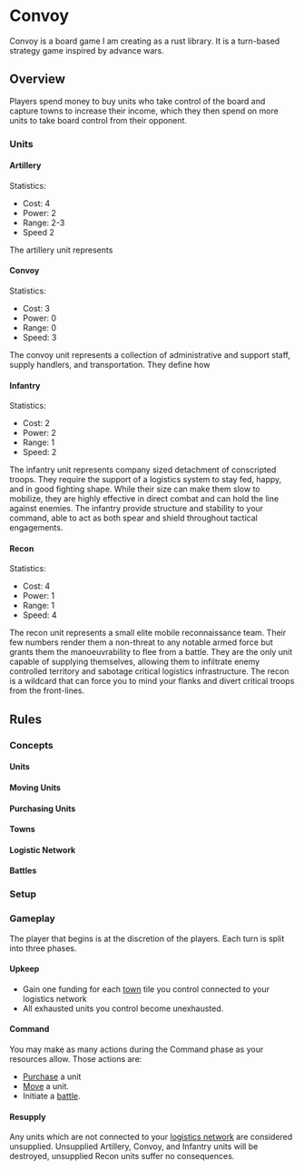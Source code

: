 # Convoy

Convoy is a board game I am creating as a rust library. It is a turn-based strategy game inspired by advance wars.

## Overview

Players spend money to buy units who take control of the board and capture towns to increase their income, which they
then spend on more units to take board control from their opponent.

### Units

#### Artillery

Statistics:

+ Cost: 4
+ Power: 2
+ Range: 2-3
+ Speed 2

The artillery unit represents

#### Convoy

Statistics:

+ Cost: 3
+ Power: 0
+ Range: 0
+ Speed: 3

The convoy unit represents a collection of administrative and support staff, supply handlers, and transportation. They
define how

#### Infantry

Statistics:

+ Cost: 2
+ Power: 2
+ Range: 1
+ Speed: 2

The infantry unit represents company sized detachment of conscripted troops. They require the support of a logistics
system to stay fed, happy, and in good fighting shape. While their size can make them slow to mobilize, they are highly
effective in direct combat and can hold the line against enemies. The infantry provide structure and stability to your
command, able to act as both spear and shield throughout tactical engagements.

#### Recon

Statistics:

+ Cost: 4
+ Power: 1
+ Range: 1
+ Speed: 4

The recon unit represents a small elite mobile reconnaissance team. Their few numbers render them a non-threat to any
notable armed force but grants them the manoeuvrability to flee from a battle. They are the only unit capable of
supplying themselves, allowing them to infiltrate enemy controlled territory and sabotage critical logistics
infrastructure. The recon is a wildcard that can force you to mind your flanks and divert critical troops from the
front-lines.

## Rules

### Concepts

#### Units

#### Moving Units

#### Purchasing Units

#### Towns

#### Logistic Network

#### Battles

### Setup

### Gameplay

The player that begins is at the discretion of the players. Each turn is split into three phases.

#### Upkeep

- Gain one funding for each [town](#towns) tile you control connected to your logistics network
- All exhausted units you control become unexhausted.

#### Command

You may make as many actions during the Command phase as your resources allow. Those actions are:

- [Purchase](#purchasing-units) a unit
- [Move](#moving-units) a unit.
- Initiate a [battle](#battles).

#### Resupply

Any units which are not connected to your [logistics network](#logistic-network) are considered unsupplied. Unsupplied
Artillery, Convoy, and Infantry units will be destroyed, unsupplied Recon units suffer no consequences.
